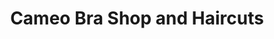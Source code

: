 ---
title: "Cameo Bra Shop and Haircuts"
url: /walnut-cove/cameo-bra-shop-and-haircuts/
shop: hairdresser
---